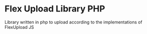 # Flex Upload Library PHP
 Library written in php to upload according to the implementations of FlexUpload JS
